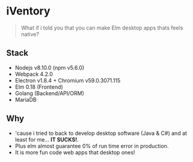 # iVentory

> What if i told you that you can make Elm desktop apps thats feels native?

## Stack

- Nodejs v8.10.0 (npm v5.6.0)
- Webpack 4.2.0
- Electron v1.8.4 + Chromium v59.0.3071.115
- Elm 0.18 (Frontend)
- Golang (Backend/API/ORM)
- MariaDB

## Why

- 'cause i tried to back to develop desktop software (Java & C#) and at least for me... **IT SUCKS!**.
- Plus elm almost guarantee 0% of run time error in production.
- It is more fun code web apps that desktop ones!
